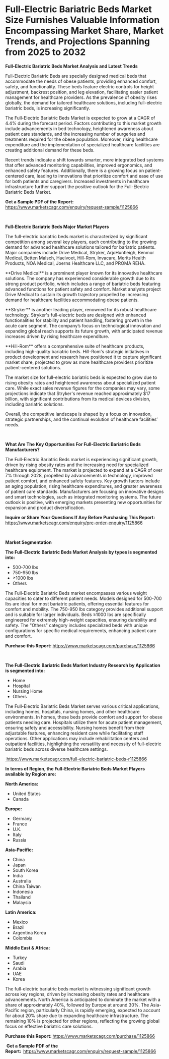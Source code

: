 <p><h1>Full-Electric Bariatric Beds Market Size Furnishes Valuable Information Encompassing Market Share, Market Trends, and Projections Spanning from 2025 to 2032</h1></p><p><strong>Full-Electric Bariatric Beds Market Analysis and Latest Trends</strong></p>
<p><p>Full-Electric Bariatric Beds are specially designed medical beds that accommodate the needs of obese patients, providing enhanced comfort, safety, and functionality. These beds feature electric controls for height adjustment, backrest position, and leg elevation, facilitating easier patient management for healthcare providers. As the prevalence of obesity rises globally, the demand for tailored healthcare solutions, including full-electric bariatric beds, is increasing significantly.</p><p>The Full-Electric Bariatric Beds Market is expected to grow at a CAGR of 4.4% during the forecast period. Factors contributing to this market growth include advancements in bed technology, heightened awareness about patient care standards, and the increasing number of surgeries and treatments required for the obese population. Moreover, rising healthcare expenditure and the implementation of specialized healthcare facilities are creating additional demand for these beds.</p><p>Recent trends indicate a shift towards smarter, more integrated bed systems that offer advanced monitoring capabilities, improved ergonomics, and enhanced safety features. Additionally, there is a growing focus on patient-centered care, leading to innovations that prioritize comfort and ease of use for both patients and caregivers. Increased investments in healthcare infrastructure further support the positive outlook for the Full-Electric Bariatric Beds Market.</p></p>
<p><strong>Get a Sample PDF of the Report:&nbsp;</strong> <a href="https://www.marketscagr.com/enquiry/request-sample/1125866?utm_campaign=3509&utm_medium=2&utm_source=Github&utm_content=ia&utm_term=14042025&utm_id=full-electric-bariatric-beds">https://www.marketscagr.com/enquiry/request-sample/1125866</a></p>
<p>&nbsp;</p>
<p><strong>Full-Electric Bariatric Beds Major Market Players</strong></p>
<p><p>The full-electric bariatric beds market is characterized by significant competition among several key players, each contributing to the growing demand for advanced healthcare solutions tailored for bariatric patients. Major companies include Drive Medical, Stryker, ArjoHuntleigh, Benmor Medical, Betten Malsch, Haelvoet, Hill-Rom, Invacare, Merits Health Products, NOA Medical, Joerns Healthcare LLC, and PROMA REHA.</p><p>**Drive Medical** is a prominent player known for its innovative healthcare solutions. The company has experienced considerable growth due to its strong product portfolio, which includes a range of bariatric beds featuring advanced functions for patient safety and comfort. Market analysts project Drive Medical to sustain its growth trajectory propelled by increasing demand for healthcare facilities accommodating obese patients.</p><p>**Stryker** is another leading player, renowned for its robust healthcare technology. Stryker's full-electric beds are designed with enhanced functionalities for stability and patient handling, fostering growth in the acute care segment. The company’s focus on technological innovation and expanding global reach supports its future growth, with anticipated revenue increases driven by rising healthcare expenditure.</p><p>**Hill-Rom** offers a comprehensive suite of healthcare products, including high-quality bariatric beds. Hill-Rom's strategic initiatives in product development and research have positioned it to capture significant market share, projected to grow as more healthcare providers prioritize patient-centered solutions.</p><p>The market size for full-electric bariatric beds is expected to grow due to rising obesity rates and heightened awareness about specialized patient care. While exact sales revenue figures for the companies may vary, some projections indicate that Stryker's revenue reached approximately $17 billion, with significant contributions from its medical devices division, including bariatric solutions.</p><p>Overall, the competitive landscape is shaped by a focus on innovation, strategic partnerships, and the continual evolution of healthcare facilities’ needs.</p></p>
<p>&nbsp;</p>
<p><strong>What Are The Key Opportunities For Full-Electric Bariatric Beds Manufacturers?</strong></p>
<p><p>The Full-Electric Bariatric Beds market is experiencing significant growth, driven by rising obesity rates and the increasing need for specialized healthcare equipment. The market is projected to expand at a CAGR of over 7% through 2028, propelled by advancements in technology, improved patient comfort, and enhanced safety features. Key growth factors include an aging population, rising healthcare expenditures, and greater awareness of patient care standards. Manufacturers are focusing on innovative designs and smart technologies, such as integrated monitoring systems. The future outlook is positive, with emerging markets presenting new opportunities for expansion and product diversification.</p></p>
<p><strong>Inquire or Share Your Questions If Any Before Purchasing This Report:</strong> <a href="https://www.marketscagr.com/enquiry/pre-order-enquiry/1125866?utm_campaign=3509&utm_medium=2&utm_source=Github&utm_content=ia&utm_term=14042025&utm_id=full-electric-bariatric-beds">https://www.marketscagr.com/enquiry/pre-order-enquiry/1125866</a></p>
<p>&nbsp;</p>
<p><strong>Market Segmentation</strong></p>
<p><strong>The Full-Electric Bariatric Beds Market Analysis by types is segmented into:</strong></p>
<p><ul><li>500-700 lbs</li><li>750-950 lbs</li><li>≥1000 lbs</li><li>Others</li></ul></p>
<p><p>The Full-Electric Bariatric Beds market encompasses various weight capacities to cater to different patient needs. Models designed for 500-700 lbs are ideal for most bariatric patients, offering essential features for comfort and mobility. The 750-950 lbs category provides additional support and is suitable for larger individuals. Beds ≥1000 lbs are specifically engineered for extremely high-weight capacities, ensuring durability and safety. The "Others" category includes specialized beds with unique configurations for specific medical requirements, enhancing patient care and comfort.</p></p>
<p><strong>Purchase this Report:&nbsp;</strong><a href="https://www.marketscagr.com/purchase/1125866?utm_campaign=3509&utm_medium=2&utm_source=Github&utm_content=ia&utm_term=14042025&utm_id=full-electric-bariatric-beds">https://www.marketscagr.com/purchase/1125866</a></p>
<p>&nbsp;</p>
<p><strong>The Full-Electric Bariatric Beds Market Industry Research by Application is segmented into:</strong></p>
<p><ul><li>Home</li><li>Hospital</li><li>Nursing Home</li><li>Others</li></ul></p>
<p><p>The Full-Electric Bariatric Beds Market serves various critical applications, including homes, hospitals, nursing homes, and other healthcare environments. In homes, these beds provide comfort and support for obese patients needing care. Hospitals utilize them for acute patient management, ensuring safety and accessibility. Nursing homes benefit from their adjustable features, enhancing resident care while facilitating staff operations. Other applications may include rehabilitation centers and outpatient facilities, highlighting the versatility and necessity of full-electric bariatric beds across diverse healthcare settings.</p></p>
<p><a href="https://www.marketscagr.com/full-electric-bariatric-beds-r1125866?utm_campaign=3509&utm_medium=2&utm_source=Github&utm_content=ia&utm_term=14042025&utm_id=full-electric-bariatric-beds">&nbsp;https://www.marketscagr.com/full-electric-bariatric-beds-r1125866</a></p>
<p><strong>In terms of Region, the Full-Electric Bariatric Beds Market Players available by Region are:</strong></p>
<p>
    <p> <strong> North America: </strong>
        <ul>
            <li>United States</li>
            <li>Canada</li>
        </ul>
        </p> 
    <p> <strong> Europe: </strong>
        <ul>
            <li>Germany</li>
            <li>France</li>
            <li>U.K.</li>
            <li>Italy</li>
            <li>Russia</li>
        </ul>
        </p> 
    <p> <strong> Asia-Pacific: </strong>
        <ul>
            <li>China</li>
            <li>Japan</li>
            <li>South Korea</li>
            <li>India</li>
            <li>Australia</li>
            <li>China Taiwan</li>
            <li>Indonesia</li>
            <li>Thailand</li>
            <li>Malaysia</li>
        </ul>
        </p> 
    <p> <strong> Latin America: </strong>
        <ul>
            <li>Mexico</li>
            <li>Brazil</li>
            <li>Argentina Korea</li>
            <li>Colombia</li>
        </ul>
        </p> 
    <p> <strong> Middle East & Africa: </strong>
        <ul>
            <li>Turkey</li>
            <li>Saudi</li>
            <li>Arabia</li>
            <li>UAE</li>
            <li>Korea</li>
        </ul>
    </p>
    </p>
<p><p>The full-electric bariatric beds market is witnessing significant growth across key regions, driven by increasing obesity rates and healthcare advancements. North America is anticipated to dominate the market with a share of approximately 40%, followed by Europe at around 30%. The Asia-Pacific region, particularly China, is rapidly emerging, expected to account for about 20% share due to expanding healthcare infrastructure. The remaining 10% is projected for other regions, reflecting the growing global focus on effective bariatric care solutions.</p></p>
<p><strong>Purchase this Report: </strong><a href="https://www.marketscagr.com/purchase/1125866?utm_campaign=3509&utm_medium=2&utm_source=Github&utm_content=ia&utm_term=14042025&utm_id=full-electric-bariatric-beds">https://www.marketscagr.com/purchase/1125866</a></p>
<p>&nbsp;<strong>Get a Sample PDF of the Report:&nbsp;&nbsp;</strong><a href="https://www.marketscagr.com/enquiry/request-sample/1125866?utm_campaign=3509&utm_medium=2&utm_source=Github&utm_content=ia&utm_term=14042025&utm_id=full-electric-bariatric-beds">https://www.marketscagr.com/enquiry/request-sample/1125866</a></p>
<p><strong></strong></p>
<p><p></p><p></p><p></p></p>
